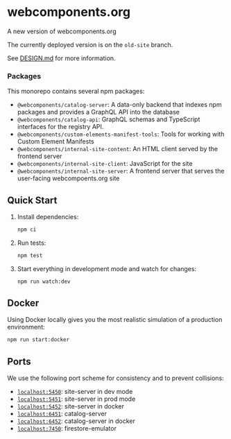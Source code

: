 # webcomponents.org

A new version of webcomponents.org

The currently deployed version is on the `old-site` branch.

See [DESIGN.md](./DESIGN.md) for more information.

### Packages

This monorepo contains several npm packages:

- `@webcomponents/catalog-server`: A data-only backend that indexes npm packages and provides a GraphQL API into the database
- `@webcomponents/catalog-api`: GraphQL schemas and TypeScript interfaces for the registry API.
- `@webcomponents/custom-elements-manifest-tools`: Tools for working with Custom Element Manifests
- `@webcomponents/internal-site-content`: An HTML client served by the frontend server
- `@webcomponents/internal-site-client`: JavaScript for the site
- `@webcomponents/internal-site-server`: A frontend server that serves the user-facing webcompoents.org site

## Quick Start

1. Install dependencies:
   ```bash
   npm ci
   ```
2. Run tests:
   ```bash
   npm test
   ```
3. Start everything in development mode and watch for changes:
   ```bash
   npm run watch:dev
   ```

## Docker

Using Docker locally gives you the most realistic simulation of a production
environment:

```sh
npm run start:docker
```

## Ports

We use the following port scheme for consistency and to prevent collisions:

- [`localhost:5450`](http://localhost:5450): site-server in dev mode
- [`localhost:5451`](http://localhost:5451): site-server in prod mode
- [`localhost:5452`](http://localhost:5452): site-server in docker
- [`localhost:6451`](http://localhost:6451): catalog-server
- [`localhost:6452`](http://localhost:6452): catalog-server in docker
- [`localhost:7450`](http://localhost:7450): firestore-emulator

